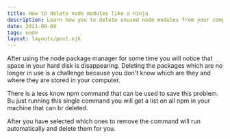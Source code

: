 ```yaml
---
title: How to delete node modules like a ninja
description: Learn how you to delete unused node modules from your computer and free your hard drive.
date: 2021-08-09
tags: node
layout: layouts/post.njk
---
```


After using the node package manager for some time you will notice that space in your hard disk is disappearing.
Deleting the packages which are no longer in use is a challenge because you don't know which are they and where they are stored in your computer.

There is a less know npm command that can be used to save this problem. Bu just running this single command you will get a list on all npm in your machine that can br deleted.

After you have selected which ones to remove the command will run automatically and delete them for you. 
